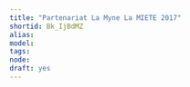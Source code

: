 ```yaml
---
title: "Partenariat La Myne La MIETE 2017"
shortid: Bk_IjBdMZ
alias: 
model: 
tags: 
node: 
draft: yes
--- 
```

 